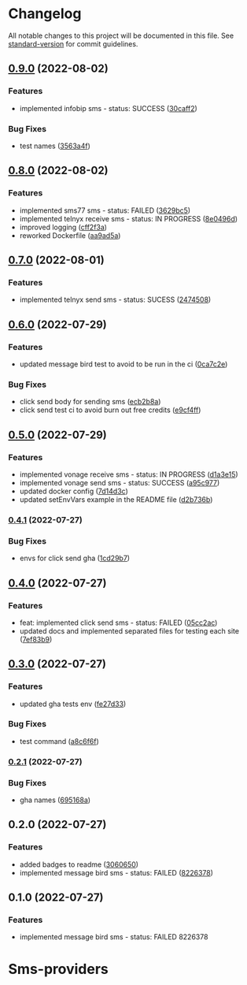 # Changelog

All notable changes to this project will be documented in this file. See [standard-version](https://github.com/conventional-changelog/standard-version) for commit guidelines.

## [0.9.0](https://github.com/AnthonyLzq/test-sms-providers/compare/v0.8.0...v0.9.0) (2022-08-02)


### Features

* implemented infobip sms - status: SUCCESS ([30caff2](https://github.com/AnthonyLzq/test-sms-providers/commit/30caff297f48f160e697aa5920e7b627dd0b36b6))


### Bug Fixes

* test names ([3563a4f](https://github.com/AnthonyLzq/test-sms-providers/commit/3563a4f4fff6205273c118306eab0e45feb5226d))

## [0.8.0](https://github.com/AnthonyLzq/test-sms-providers/compare/v0.7.0...v0.8.0) (2022-08-02)


### Features

* implemented sms77 sms - status: FAILED ([3629bc5](https://github.com/AnthonyLzq/test-sms-providers/commit/3629bc54ed4510db0c29e55e604ea03a65221518))
* implemented telnyx receive sms - status: IN PROGRESS ([8e0496d](https://github.com/AnthonyLzq/test-sms-providers/commit/8e0496dee4bfceb7b1cd8d4e6e04f3d6393a324a))
* improved logging ([cff2f3a](https://github.com/AnthonyLzq/test-sms-providers/commit/cff2f3aaa05235a2cc0a8b6d1466cd916cda7309))
* reworked Dockerfile ([aa9ad5a](https://github.com/AnthonyLzq/test-sms-providers/commit/aa9ad5a15a1a81cc5a004f4d685db34799b5b0b7))

## [0.7.0](https://github.com/AnthonyLzq/test-sms-providers/compare/v0.6.0...v0.7.0) (2022-08-01)


### Features

* implemented telnyx send sms - status: SUCESS ([2474508](https://github.com/AnthonyLzq/test-sms-providers/commit/24745088bcc85d11d50dfdfb53a2a20494074e82))

## [0.6.0](https://github.com/AnthonyLzq/test-sms-providers/compare/v0.5.0...v0.6.0) (2022-07-29)


### Features

* updated message bird test to avoid to be run in the ci ([0ca7c2e](https://github.com/AnthonyLzq/test-sms-providers/commit/0ca7c2ef7187f44e2b2a693f90eeedb2cfc5dafe))


### Bug Fixes

* click send body for sending sms ([ecb2b8a](https://github.com/AnthonyLzq/test-sms-providers/commit/ecb2b8adafb47f87b35859f342a0952ad9bfefc2))
* click send test ci to avoid burn out free credits ([e9cf4ff](https://github.com/AnthonyLzq/test-sms-providers/commit/e9cf4ff5d3dc78b97b8e9e1caf83a9c884f2760b))

## [0.5.0](https://github.com/AnthonyLzq/test-sms-providers/compare/v0.4.1...v0.5.0) (2022-07-29)


### Features

* implemented vonage receive sms - status: IN PROGRESS ([d1a3e15](https://github.com/AnthonyLzq/test-sms-providers/commit/d1a3e156b061a5dcf6224365f472e2f54e74340e))
* implemented vonage send sms - status: SUCCESS ([a95c977](https://github.com/AnthonyLzq/test-sms-providers/commit/a95c977d40d511301388c95384fbcbe0ccaa7dc0))
* updated docker config ([7d14d3c](https://github.com/AnthonyLzq/test-sms-providers/commit/7d14d3c8395acfc7b3396769108671b2b917d6d0))
* updated setEnvVars example in the README file ([d2b736b](https://github.com/AnthonyLzq/test-sms-providers/commit/d2b736bce6b1e0828419a4f10fa7d419fb9b951e))

### [0.4.1](https://github.com/AnthonyLzq/test-sms-providers/compare/v0.4.0...v0.4.1) (2022-07-27)


### Bug Fixes

* envs for click send gha ([1cd29b7](https://github.com/AnthonyLzq/test-sms-providers/commit/1cd29b76ac4bb40bfaaf836b4efdfc84675dfe44))

## [0.4.0](https://github.com/AnthonyLzq/test-sms-providers/compare/v0.3.0...v0.4.0) (2022-07-27)


### Features

* feat: implemented click send sms - status: FAILED ([05cc2ac](https://github.com/AnthonyLzq/test-sms-providers/commit/05cc2ac648ea7f68ace1ee56f821a6fd9609672a))
* updated docs and implemented separated files for testing each site ([7ef83b9](https://github.com/AnthonyLzq/test-sms-providers/commit/7ef83b97dafeb0f0a626e1678c86724c1d92e1c4))

## [0.3.0](https://github.com/AnthonyLzq/test-sms-providers/compare/v0.2.1...v0.3.0) (2022-07-27)


### Features

* updated gha tests env ([fe27d33](https://github.com/AnthonyLzq/test-sms-providers/commit/fe27d332862d86fffd29c24a67ff1ede8adcc5f6))


### Bug Fixes

* test command ([a8c6f6f](https://github.com/AnthonyLzq/test-sms-providers/commit/a8c6f6fd02213118c45522b5b3cda17779d43ef1))

### [0.2.1](https://github.com/AnthonyLzq/test-sms-providers/compare/v0.2.0...v0.2.1) (2022-07-27)


### Bug Fixes

* gha names ([695168a](https://github.com/AnthonyLzq/test-sms-providers/commit/695168a09618eec4e0fd877e442f00b0eb978582))

## 0.2.0 (2022-07-27)


### Features

* added badges to readme ([3060650](https://github.com/AnthonyLzq/test-sms-providers/commit/30606508fea6e0f2f4758e72e58987c71cd6ea35))
* implemented message bird sms - status: FAILED ([8226378](https://github.com/AnthonyLzq/test-sms-providers/commit/8226378efd5fae5d3ddca2b668ed171636f74e1f))

## 0.1.0 (2022-07-27)


### Features

* implemented message bird sms - status: FAILED 8226378

# Sms-providers